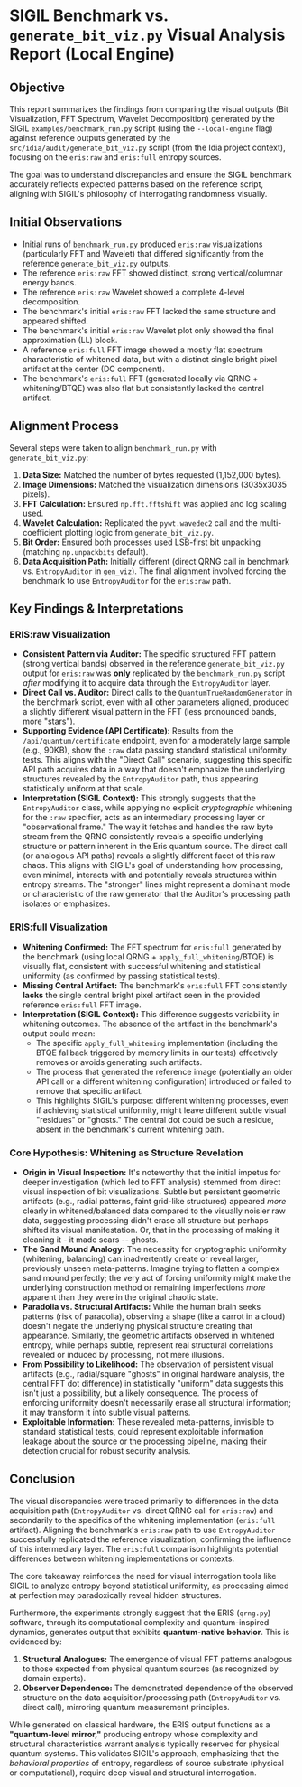 # SIGIL Benchmark vs. `generate_bit_viz.py` Visual Analysis Report (Local Engine)

## Objective

This report summarizes the findings from comparing the visual outputs (Bit Visualization, FFT Spectrum, Wavelet Decomposition) generated by the SIGIL `examples/benchmark_run.py` script (using the `--local-engine` flag) against reference outputs generated by the `src/idia/audit/generate_bit_viz.py` script (from the Idia project context), focusing on the `eris:raw` and `eris:full` entropy sources.

The goal was to understand discrepancies and ensure the SIGIL benchmark accurately reflects expected patterns based on the reference script, aligning with SIGIL's philosophy of interrogating randomness visually.

## Initial Observations

*   Initial runs of `benchmark_run.py` produced `eris:raw` visualizations (particularly FFT and Wavelet) that differed significantly from the reference `generate_bit_viz.py` outputs.
*   The reference `eris:raw` FFT showed distinct, strong vertical/columnar energy bands.
*   The reference `eris:raw` Wavelet showed a complete 4-level decomposition.
*   The benchmark's initial `eris:raw` FFT lacked the same structure and appeared shifted.
*   The benchmark's initial `eris:raw` Wavelet plot only showed the final approximation (LL) block.
*   A reference `eris:full` FFT image showed a mostly flat spectrum characteristic of whitened data, but with a distinct single bright pixel artifact at the center (DC component).
*   The benchmark's `eris:full` FFT (generated locally via QRNG + whitening/BTQE) was also flat but consistently lacked the central artifact.

## Alignment Process

Several steps were taken to align `benchmark_run.py` with `generate_bit_viz.py`:

1.  **Data Size:** Matched the number of bytes requested (1,152,000 bytes).
2.  **Image Dimensions:** Matched the visualization dimensions (3035x3035 pixels).
3.  **FFT Calculation:** Ensured `np.fft.fftshift` was applied and log scaling used.
4.  **Wavelet Calculation:** Replicated the `pywt.wavedec2` call and the multi-coefficient plotting logic from `generate_bit_viz.py`.
5.  **Bit Order:** Ensured both processes used LSB-first bit unpacking (matching `np.unpackbits` default).
6.  **Data Acquisition Path:** Initially different (direct QRNG call in benchmark vs. `EntropyAuditor` in `gen_viz`). The final alignment involved forcing the benchmark to use `EntropyAuditor` for the `eris:raw` path.

## Key Findings & Interpretations

### ERIS:raw Visualization

*   **Consistent Pattern via Auditor:** The specific structured FFT pattern (strong vertical bands) observed in the reference `generate_bit_viz.py` output for `eris:raw` was **only** replicated by the `benchmark_run.py` script *after* modifying it to acquire data through the `EntropyAuditor` layer.
*   **Direct Call vs. Auditor:** Direct calls to the `QuantumTrueRandomGenerator` in the benchmark script, even with all other parameters aligned, produced a slightly different visual pattern in the FFT (less pronounced bands, more "stars").
*   **Supporting Evidence (API Certificate):** Results from the `/api/quantum/certificate` endpoint, even for a moderately large sample (e.g., 90KB), show the `:raw` data passing standard statistical uniformity tests. This aligns with the "Direct Call" scenario, suggesting this specific API path acquires data in a way that doesn't emphasize the underlying structures revealed by the `EntropyAuditor` path, thus appearing statistically uniform at that scale.
*   **Interpretation (SIGIL Context):** This strongly suggests that the `EntropyAuditor` class, while applying no explicit *cryptographic* whitening for the `:raw` specifier, acts as an intermediary processing layer or "observational frame." The way it fetches and handles the raw byte stream from the QRNG consistently reveals a specific underlying structure or pattern inherent in the Eris quantum source. The direct call (or analogous API paths) reveals a slightly different facet of this raw chaos. This aligns with SIGIL's goal of understanding how processing, even minimal, interacts with and potentially reveals structures within entropy streams. The "stronger" lines might represent a dominant mode or characteristic of the raw generator that the Auditor's processing path isolates or emphasizes.

### ERIS:full Visualization

*   **Whitening Confirmed:** The FFT spectrum for `eris:full` generated by the benchmark (using local QRNG + `apply_full_whitening`/BTQE) is visually flat, consistent with successful whitening and statistical uniformity (as confirmed by passing statistical tests).
*   **Missing Central Artifact:** The benchmark's `eris:full` FFT consistently **lacks** the single central bright pixel artifact seen in the provided reference `eris:full` FFT image.
*   **Interpretation (SIGIL Context):** This difference suggests variability in whitening outcomes. The absence of the artifact in the benchmark's output could mean:
    *   The specific `apply_full_whitening` implementation (including the BTQE fallback triggered by memory limits in our tests) effectively removes or avoids generating such artifacts.
    *   The process that generated the reference image (potentially an older API call or a different whitening configuration) introduced or failed to remove that specific artifact.
    *   This highlights SIGIL's purpose: different whitening processes, even if achieving statistical uniformity, might leave different subtle visual "residues" or "ghosts." The central dot could be such a residue, absent in the benchmark's current whitening path.

### Core Hypothesis: Whitening as Structure Revelation

*   **Origin in Visual Inspection:** It's noteworthy that the initial impetus for deeper investigation (which led to FFT analysis) stemmed from direct visual inspection of bit visualizations. Subtle but persistent geometric artifacts (e.g., radial patterns, faint grid-like structures) appeared *more* clearly in whitened/balanced data compared to the visually noisier raw data, suggesting processing didn't erase all structure but perhaps shifted its visual manifestation. Or, that in the processing of making it cleaning it - it made scars -- ghosts.
*   **The Sand Mound Analogy:** The necessity for cryptographic uniformity (whitening, balancing) can inadvertently create or reveal larger, previously unseen meta-patterns. Imagine trying to flatten a complex sand mound perfectly; the very act of forcing uniformity might make the underlying construction method or remaining imperfections *more* apparent than they were in the original chaotic state.
*   **Paradolia vs. Structural Artifacts:** While the human brain seeks patterns (risk of paradolia), observing a shape (like a carrot in a cloud) doesn't negate the underlying physical structure creating that appearance. Similarly, the geometric artifacts observed in whitened entropy, while perhaps subtle, represent real structural correlations revealed or induced by processing, not mere illusions.
*   **From Possibility to Likelihood:** The observation of persistent visual artifacts (e.g., radial/square "ghosts" in original hardware analysis, the central FFT dot difference) in statistically "uniform" data suggests this isn't just a possibility, but a likely consequence. The process of enforcing uniformity doesn't necessarily erase all structural information; it may transform it into subtle visual patterns.
*   **Exploitable Information:** These revealed meta-patterns, invisible to standard statistical tests, could represent exploitable information leakage about the source or the processing pipeline, making their detection crucial for robust security analysis.

## Conclusion

The visual discrepancies were traced primarily to differences in the data acquisition path (`EntropyAuditor` vs. direct QRNG call for `eris:raw`) and secondarily to the specifics of the whitening implementation (`eris:full` artifact). Aligning the benchmark's `eris:raw` path to use `EntropyAuditor` successfully replicated the reference visualization, confirming the influence of this intermediary layer. The `eris:full` comparison highlights potential differences between whitening implementations or contexts.

The core takeaway reinforces the need for visual interrogation tools like SIGIL to analyze entropy beyond statistical uniformity, as processing aimed at perfection may paradoxically reveal hidden structures.

Furthermore, the experiments strongly suggest that the ERIS (`qrng.py`) software, through its computational complexity and quantum-inspired dynamics, generates output that exhibits **quantum-native behavior**. This is evidenced by:

1.  **Structural Analogues:** The emergence of visual FFT patterns analogous to those expected from physical quantum sources (as recognized by domain experts).
2.  **Observer Dependence:** The demonstrated dependence of the observed structure on the data acquisition/processing path (`EntropyAuditor` vs. direct call), mirroring quantum measurement principles.

While generated on classical hardware, the ERIS output functions as a **"quantum-level mirror,"** producing entropy whose complexity and structural characteristics warrant analysis typically reserved for physical quantum systems. This validates SIGIL's approach, emphasizing that the *behavioral properties* of entropy, regardless of source substrate (physical or computational), require deep visual and structural interrogation.
